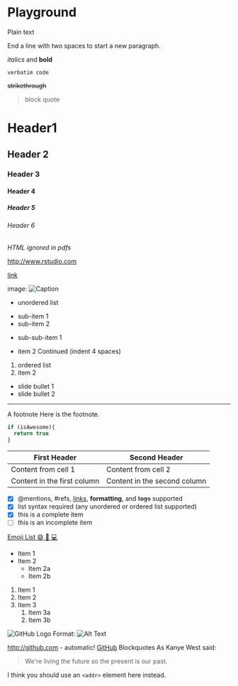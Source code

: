 # Playground

Plain text

End a line with two spaces
to start a new paragraph.

*italics* and **bold**

`verbatim code`

~~strikethrough~~

> block quote

# Header1
## Header 2
### Header 3
#### Header 4
##### Header 5
###### Header 6

<!--Text comment-->

<em>HTML ignored in pdfs</em>

<http://www.rstudio.com>

[link](www.rstudio.com)

image:
![Caption](smallorb.png)

* unordered list
 + sub-item 1
 + sub-item 2
 - sub-sub-item 1
* item 2
 Continued (indent 4 spaces)
1. ordered list
2. item 2

- slide bullet 1
- slide bullet 2

***

A footnote
Here is the footnote. 

```javascript
if (isAwesome){
  return true
}
```

First Header | Second Header
------------ | -------------
Content from cell 1 | Content from cell 2
Content in the first column | Content in the second column

- [x] @mentions, #refs, [links](), **formatting**, and <del>tags</del> supported
- [x] list syntax required (any unordered or ordered list supported)
- [x] this is a complete item
- [ ] this is an incomplete item

[Emoji List :smile: :floppy_disk: :computer:	](https://github.com/ikatyang/emoji-cheat-sheet/blob/master/README.md)

* Item 1
* Item 2
  * Item 2a
  * Item 2b
  
1. Item 1
1. Item 2
1. Item 3
   1. Item 3a
   1. Item 3b

![GitHub Logo](/images/logo.png)
Format: ![Alt Text](url)

http://github.com - automatic!
[GitHub](http://github.com)
Blockquotes
As Kanye West said:

> We're living the future so
> the present is our past.

I think you should use an
`<addr>` element here instead.
